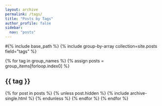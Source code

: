 ```yaml
---
layout: archive
permalink: /tags/
title: "Posts by Tags"
author_profile: false
sidebar:
  nav: "posts"
---
```


#{% include base_path %}
{% include group-by-array collection=site.posts field="tags" %}

{% for tag in group_names %}
  {% assign posts = group_items[forloop.index0] %}
  <h2 id="{{ tag | slugify }}" class="archive__subtitle">{{ tag }}</h2>
  {% for post in posts %}
  {% unless post.hidden %}
    {% include archive-single.html %}
  {% endunless %}
  {% endfor %}
{% endfor %}